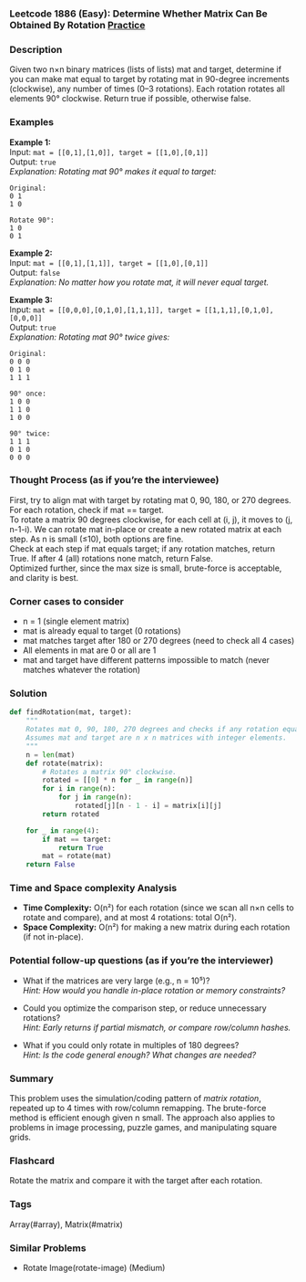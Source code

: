 ### Leetcode 1886 (Easy): Determine Whether Matrix Can Be Obtained By Rotation [Practice](https://leetcode.com/problems/determine-whether-matrix-can-be-obtained-by-rotation)

### Description  
Given two n×n binary matrices (lists of lists) mat and target, determine if you can make mat equal to target by rotating mat in 90-degree increments (clockwise), any number of times (0–3 rotations). Each rotation rotates all elements 90° clockwise. Return true if possible, otherwise false.

### Examples  

**Example 1:**  
Input: `mat = [[0,1],[1,0]], target = [[1,0],[0,1]]`  
Output: `true`  
*Explanation: Rotating mat 90° makes it equal to target:*

```
Original:
0 1
1 0

Rotate 90°:
1 0
0 1
```

**Example 2:**  
Input: `mat = [[0,1],[1,1]], target = [[1,0],[0,1]]`  
Output: `false`  
*Explanation: No matter how you rotate mat, it will never equal target.*

**Example 3:**  
Input: `mat = [[0,0,0],[0,1,0],[1,1,1]], target = [[1,1,1],[0,1,0],[0,0,0]]`  
Output: `true`  
*Explanation: Rotating mat 90° twice gives:*
```
Original:
0 0 0
0 1 0
1 1 1

90° once:
1 0 0
1 1 0
1 0 0

90° twice:
1 1 1
0 1 0
0 0 0
```


### Thought Process (as if you’re the interviewee)  
First, try to align mat with target by rotating mat 0, 90, 180, or 270 degrees. For each rotation, check if mat == target.  
To rotate a matrix 90 degrees clockwise, for each cell at (i, j), it moves to (j, n-1-i). We can rotate mat in-place or create a new rotated matrix at each step. As n is small (≤10), both options are fine.  
Check at each step if mat equals target; if any rotation matches, return True. If after 4 (all) rotations none match, return False.  
Optimized further, since the max size is small, brute-force is acceptable, and clarity is best.


### Corner cases to consider  
- n = 1 (single element matrix)
- mat is already equal to target (0 rotations)
- mat matches target after 180 or 270 degrees (need to check all 4 cases)
- All elements in mat are 0 or all are 1
- mat and target have different patterns impossible to match (never matches whatever the rotation)

### Solution

```python
def findRotation(mat, target):
    """
    Rotates mat 0, 90, 180, 270 degrees and checks if any rotation equals target.
    Assumes mat and target are n x n matrices with integer elements.
    """
    n = len(mat)
    def rotate(matrix):
        # Rotates a matrix 90° clockwise.
        rotated = [[0] * n for _ in range(n)]
        for i in range(n):
            for j in range(n):
                rotated[j][n - 1 - i] = matrix[i][j]
        return rotated

    for _ in range(4):
        if mat == target:
            return True
        mat = rotate(mat)
    return False
```

### Time and Space complexity Analysis  

- **Time Complexity:** O(n²) for each rotation (since we scan all n×n cells to rotate and compare), and at most 4 rotations: total O(n²).
- **Space Complexity:** O(n²) for making a new matrix during each rotation (if not in-place).

### Potential follow-up questions (as if you’re the interviewer)  

- What if the matrices are very large (e.g., n = 10⁵)?  
  *Hint: How would you handle in-place rotation or memory constraints?*

- Could you optimize the comparison step, or reduce unnecessary rotations?  
  *Hint: Early returns if partial mismatch, or compare row/column hashes.*

- What if you could only rotate in multiples of 180 degrees?  
  *Hint: Is the code general enough? What changes are needed?*

### Summary
This problem uses the simulation/coding pattern of *matrix rotation*, repeated up to 4 times with row/column remapping. The brute-force method is efficient enough given n small. The approach also applies to problems in image processing, puzzle games, and manipulating square grids.


### Flashcard
Rotate the matrix and compare it with the target after each rotation.

### Tags
Array(#array), Matrix(#matrix)

### Similar Problems
- Rotate Image(rotate-image) (Medium)